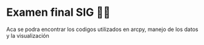 # Examen final SIG 🧑‍🚀
Aca se podra encontrar los codigos utilizados en arcpy, manejo de los datos y la visualización
